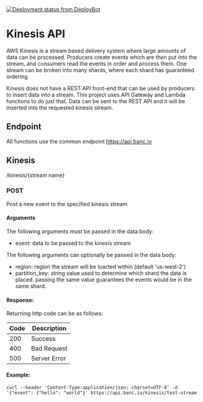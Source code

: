 [![Deployment status from DeployBot](https://bluz.deploybot.com/badge/66802254036135/98581.svg)](http://deploybot.com)

Kinesis API
==========
AWS Kinesis is a stream based delivery system where large amounts of data can be processed. Producers create events
which are then put into the stream, and consumers read the events in order and process them. One stream can be broken
into many shards, where each shard has guaranteed ordering.

Kinesis does not have a REST API front-end that can be used by producers to insert data into a stream. This project uses
API Gateway and Lambda functions to do just that. Data can be sent to the REST API and it will be inserted into the
requested kinesis stream.

## Endpoint
All functions use the common endpoint https://api.banc.io

## Kinesis
/kinesis/{stream name}

### POST
Post a new event to the specified kinesis stream

#### Arguments

The following arguments must be passed in the data body:
- event: data to be passed to the kinesis stream

The following arguments can optionally be passed in the data body:
- region: region the stream will be loacted within (default 'us-west-2')
- partition_key: string value used to determine which shard the data is placed. passing the same value guarantees the
events would be in the same shard.

#### Response:
Returning http code can be as follows:

Code | Description 
--- | --- 
200| Success
400| Bad Request
500| Server Error

#### Example:
```
curl --header 'Content-Type:application/json; charset=UTF-8' -d '{"event": {"hello": "world"}' https://api.banc.io/kinesis/test-stream
```
